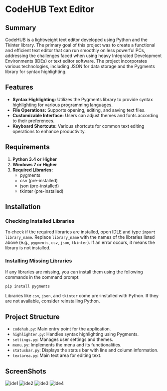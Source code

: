 # CodeHUB Text Editor

## Summary

CodeHUB is a lightweight text editor developed using Python and the Tkinter library. The primary goal of this project was to create a functional and efficient text editor that can run smoothly on less powerful PCs, addressing the challenges faced when using heavy Integrated Development Environments (IDEs) or text editor software. The project incorporates various technologies, including JSON for data storage and the Pygments library for syntax highlighting. 

## Features

- **Syntax Highlighting:** Utilizes the Pygments library to provide syntax highlighting for various programming languages.
- **File Operations:** Supports opening, editing, and saving text files.
- **Customizable Interface:** Users can adjust themes and fonts according to their preferences.
- **Keyboard Shortcuts:** Various shortcuts for common text editing operations to enhance productivity.

## Requirements

1. **Python 3.4 or Higher**
2. **Windows 7 or Higher**
3. **Required Libraries:**
   - pygments
   - csv (pre-installed)
   - json (pre-installed)
   - tkinter (pre-installed)

## Installation

### Checking Installed Libraries

To check if the required libraries are installed, open IDLE and type `import library_name`. Replace `library_name` with the names of the libraries listed above (e.g., `pygments`, `csv`, `json`, `tkinter`). If an error occurs, it means the library is not installed.

### Installing Missing Libraries

If any libraries are missing, you can install them using the following commands in the command prompt:

```sh
pip install pygments
```

Libraries like `csv`, `json`, and `tkinter` come pre-installed with Python. If they are not available, consider reinstalling Python.


## Project Structure

- `codehub.py`: Main entry point for the application.
- `highlighter.py`: Handles syntax highlighting using Pygments.
- `settings.py`: Manages user settings and themes.
- `menu.py`: Implements the menu and its functionalities.
- `statusbar.py`: Displays the status bar with line and column information.
- `textarea.py`: Main text area for editing text.

## ScreenShots
![ide1](https://github.com/user-attachments/assets/70d48a78-955d-4bb3-8d3d-cc664a6e3816)
![ide2](https://github.com/user-attachments/assets/f30c5aff-6f11-49b9-bace-c382955a85ff)
![ide3](https://github.com/user-attachments/assets/afb531c9-aa23-4900-a8f1-07c38646d979)
![ide4](https://github.com/user-attachments/assets/72f231fb-ed51-4d2d-a03b-bd188649b3e7)
